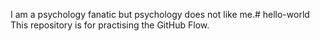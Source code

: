 I am a psychology fanatic but psychology does not like me.# hello-world
This repository is for practising the GitHub Flow. 
